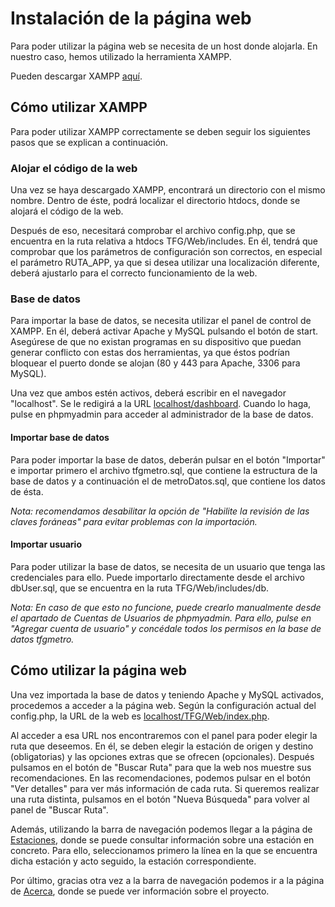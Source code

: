 # Instalación de la página web

Para poder utilizar la página web se necesita de un host donde alojarla. En nuestro caso, hemos utilizado la herramienta XAMPP.

Pueden descargar XAMPP [aquí](https://www.apachefriends.org/es/index.html).

## Cómo utilizar XAMPP

Para poder utilizar XAMPP correctamente se deben seguir los siguientes pasos que se explican a continuación.

### Alojar el código de la web

Una vez se haya descargado XAMPP, encontrará un directorio con el mismo nombre. Dentro de éste, podrá localizar el directorio htdocs, donde se alojará el código de la web.

Después de eso, necesitará comprobar el archivo config.php, que se encuentra en la ruta relativa a htdocs TFG/Web/includes. En él, tendrá que comprobar que los parámetros de configuración son correctos, en especial el parámetro RUTA_APP, ya que si desea utilizar una localización diferente, deberá ajustarlo para el correcto funcionamiento de la web.

### Base de datos

Para importar la base de datos, se necesita utilizar el panel de control de XAMPP. En él, deberá activar Apache y MySQL pulsando el botón de start. Asegúrese de que no existan programas en su dispositivo que puedan generar conflicto con estas dos herramientas, ya que éstos podrían bloquear el puerto donde se alojan (80 y 443 para Apache, 3306 para MySQL).

Una vez que ambos estén activos, deberá escribir en el navegador "localhost". Se le redigirá a la URL [localhost/dashboard](http://localhost/dashboard/). Cuando lo haga, pulse en phpmyadmin para acceder al administrador de la base de datos.

#### Importar base de datos

Para poder importar la base de datos, deberán pulsar en el botón "Importar" e importar primero el archivo tfgmetro.sql, que contiene la estructura de la base de datos y a continuación el de metroDatos.sql, que contiene los datos de ésta.

*Nota: recomendamos desabilitar la opción de "Habilite la revisión de las claves foráneas" para evitar problemas con la importación.*

#### Importar usuario

Para poder utilizar la base de datos, se necesita de un usuario que tenga las credenciales para ello. Puede importarlo directamente desde el archivo dbUser.sql, que se encuentra en la ruta TFG/Web/includes/db. 

*Nota: En caso de que esto no funcione, puede crearlo manualmente desde el apartado de Cuentas de Usuarios de phpmyadmin. Para ello, pulse en "Agregar cuenta de usuario" y concédale todos los permisos en la base de datos tfgmetro.*

## Cómo utilizar la página web

Una vez importada la base de datos y teniendo Apache y MySQL activados, procedemos a acceder a la página web. Según la configuración actual del config.php, la URL de la web es [localhost/TFG/Web/index.php](http://localhost/TFG/Web/index.php). 

Al acceder a esa URL nos encontraremos con el panel para poder elegir la ruta que deseemos. En él, se deben elegir la estación de origen y destino (obligatorias) y las opciones extras que se ofrecen (opcionales). Después pulsamos en el botón de "Buscar Ruta" para que la web nos muestre sus recomendaciones. En las recomendaciones, podemos pulsar en el botón "Ver detalles" para ver más información de cada ruta. Si queremos realizar una ruta distinta, pulsamos en el botón "Nueva Búsqueda" para volver al panel de "Buscar Ruta".

Además, utilizando la barra de navegación podemos llegar a la página de [Estaciones](http://localhost/TFG/Web/lineasMetro.php), donde se puede consultar información sobre una estación en concreto. Para ello, seleccionamos primero la línea en la que se encuentra dicha estación y acto seguido, la estación correspondiente.

Por último, gracias otra vez a la barra de navegación podemos ir a la página de [Acerca](http://localhost/TFG/Web/acerca.php), donde se puede ver información sobre el proyecto.